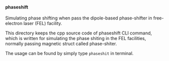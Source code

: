 #### phaseshift

Simulating phase shifting when pass the dipole-based phase-shifter in free-electron laser (FEL) facility.

This directory keeps the cpp source code of phaseshift CLI command, which is written for simulating the phase shiting in the FEL 
facilities, normally passing magnetic struct called phase-shiter.

The usage can be found by simply type <code>phaseshit</code> in terminal.
